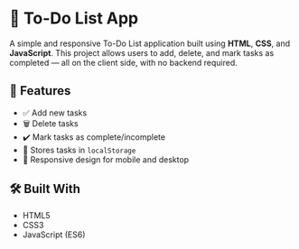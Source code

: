 # 📝 To-Do List App

A simple and responsive To-Do List application built using **HTML**, **CSS**, and **JavaScript**. This project allows users to add, delete, and mark tasks as completed — all on the client side, with no backend required.

## 🚀 Features

- ✅ Add new tasks
- 🗑️ Delete tasks
- ✔️ Mark tasks as complete/incomplete
- 💾 Stores tasks in `localStorage`
- 📱 Responsive design for mobile and desktop

## 🛠️ Built With

- HTML5
- CSS3
-  JavaScript (ES6)


